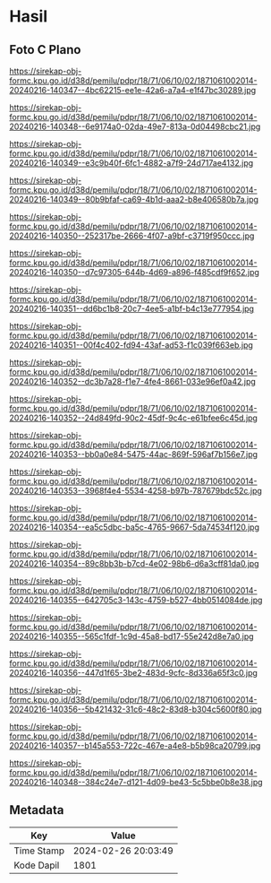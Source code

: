 # Hasil

## Foto C Plano

https://sirekap-obj-formc.kpu.go.id/d38d/pemilu/pdpr/18/71/06/10/02/1871061002014-20240216-140347--4bc62215-ee1e-42a6-a7a4-e1f47bc30289.jpg

https://sirekap-obj-formc.kpu.go.id/d38d/pemilu/pdpr/18/71/06/10/02/1871061002014-20240216-140348--6e9174a0-02da-49e7-813a-0d04498cbc21.jpg

https://sirekap-obj-formc.kpu.go.id/d38d/pemilu/pdpr/18/71/06/10/02/1871061002014-20240216-140349--e3c9b40f-6fc1-4882-a7f9-24d717ae4132.jpg

https://sirekap-obj-formc.kpu.go.id/d38d/pemilu/pdpr/18/71/06/10/02/1871061002014-20240216-140349--80b9bfaf-ca69-4b1d-aaa2-b8e406580b7a.jpg

https://sirekap-obj-formc.kpu.go.id/d38d/pemilu/pdpr/18/71/06/10/02/1871061002014-20240216-140350--252317be-2666-4f07-a9bf-c3719f950ccc.jpg

https://sirekap-obj-formc.kpu.go.id/d38d/pemilu/pdpr/18/71/06/10/02/1871061002014-20240216-140350--d7c97305-644b-4d69-a896-f485cdf9f652.jpg

https://sirekap-obj-formc.kpu.go.id/d38d/pemilu/pdpr/18/71/06/10/02/1871061002014-20240216-140351--dd6bc1b8-20c7-4ee5-a1bf-b4c13e777954.jpg

https://sirekap-obj-formc.kpu.go.id/d38d/pemilu/pdpr/18/71/06/10/02/1871061002014-20240216-140351--00f4c402-fd94-43af-ad53-f1c039f663eb.jpg

https://sirekap-obj-formc.kpu.go.id/d38d/pemilu/pdpr/18/71/06/10/02/1871061002014-20240216-140352--dc3b7a28-f1e7-4fe4-8661-033e96ef0a42.jpg

https://sirekap-obj-formc.kpu.go.id/d38d/pemilu/pdpr/18/71/06/10/02/1871061002014-20240216-140352--24d849fd-90c2-45df-9c4c-e61bfee6c45d.jpg

https://sirekap-obj-formc.kpu.go.id/d38d/pemilu/pdpr/18/71/06/10/02/1871061002014-20240216-140353--bb0a0e84-5475-44ac-869f-596af7b156e7.jpg

https://sirekap-obj-formc.kpu.go.id/d38d/pemilu/pdpr/18/71/06/10/02/1871061002014-20240216-140353--3968f4e4-5534-4258-b97b-787679bdc52c.jpg

https://sirekap-obj-formc.kpu.go.id/d38d/pemilu/pdpr/18/71/06/10/02/1871061002014-20240216-140354--ea5c5dbc-ba5c-4765-9667-5da74534f120.jpg

https://sirekap-obj-formc.kpu.go.id/d38d/pemilu/pdpr/18/71/06/10/02/1871061002014-20240216-140354--89c8bb3b-b7cd-4e02-98b6-d6a3cff81da0.jpg

https://sirekap-obj-formc.kpu.go.id/d38d/pemilu/pdpr/18/71/06/10/02/1871061002014-20240216-140355--642705c3-143c-4759-b527-4bb0514084de.jpg

https://sirekap-obj-formc.kpu.go.id/d38d/pemilu/pdpr/18/71/06/10/02/1871061002014-20240216-140355--565c1fdf-1c9d-45a8-bd17-55e242d8e7a0.jpg

https://sirekap-obj-formc.kpu.go.id/d38d/pemilu/pdpr/18/71/06/10/02/1871061002014-20240216-140356--447d1f65-3be2-483d-9cfc-8d336a65f3c0.jpg

https://sirekap-obj-formc.kpu.go.id/d38d/pemilu/pdpr/18/71/06/10/02/1871061002014-20240216-140356--5b421432-31c6-48c2-83d8-b304c5600f80.jpg

https://sirekap-obj-formc.kpu.go.id/d38d/pemilu/pdpr/18/71/06/10/02/1871061002014-20240216-140357--b145a553-722c-467e-a4e8-b5b98ca20799.jpg

https://sirekap-obj-formc.kpu.go.id/d38d/pemilu/pdpr/18/71/06/10/02/1871061002014-20240216-140348--384c24e7-d121-4d09-be43-5c5bbe0b8e38.jpg


## Metadata

| Key        | Value               |
| ---------- | ------------------- |
| Time Stamp | 2024-02-26 20:03:49 |
| Kode Dapil | 1801                |



